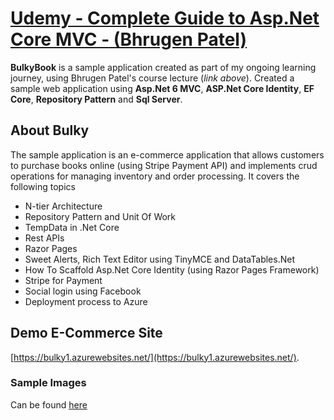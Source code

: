 # [Udemy - Complete Guide to Asp.Net Core MVC - (Bhrugen Patel)](https://www.udemy.com/share/101uZQ3@wbae2NfiZdOr7eCDAxNjYDbFenkprJ6FlNeST5uwRgh3uXrVtE7R42c7sp6ELrj5pA==/)

**BulkyBook** is a sample application created as part of my ongoing learning journey, using Bhrugen Patel's course lecture (*link above*). 
Created a sample web application using **Asp.Net 6 MVC**, **ASP.Net Core Identity**, **EF Core**, **Repository Pattern** and **Sql Server**. 

## About Bulky 
The sample application is an e-commerce application that allows customers to purchase books online (using Stripe Payment API) and implements crud operations for managing inventory and order processing. It covers the following topics

- N-tier Architecture
- Repository Pattern and Unit Of Work
- TempData in .Net Core
- Rest APIs
- Razor Pages
- Sweet Alerts, Rich Text Editor using TinyMCE and DataTables.Net
- How To Scaffold Asp.Net Core Identity (using Razor Pages Framework)
- Stripe for Payment
- Social login using Facebook
- Deployment process to Azure

## Demo E-Commerce Site

[https://bulky1.azurewebsites.net/](https://bulky1.azurewebsites.net/). 


### Sample Images
Can be found [here](https://github.com/sairars/BulkyBook/tree/main/Images) 




